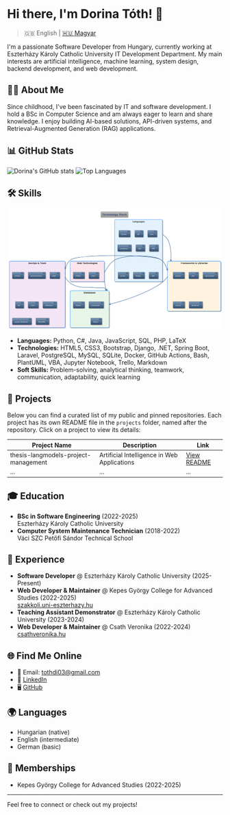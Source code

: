 # Hi there, I'm Dorina Tóth! :wave:

> :uk: English | [:hungary: Magyar](README.hu.md)

I'm a passionate Software Developer from Hungary, currently working at Eszterházy Károly Catholic University IT Development Department. My main interests are artificial intelligence, machine learning, system design, backend development, and web development.

## :woman_technologist: About Me

Since childhood, I've been fascinated by IT and software development. I hold a BSc in Computer Science and am always eager to learn and share knowledge. I enjoy building AI-based solutions, API-driven systems, and Retrieval-Augmented Generation (RAG) applications.

## :bar_chart: GitHub Stats

![Dorina's GitHub stats](https://github-readme-stats.vercel.app/api?username=Drntth&show_icons=true&theme=transparent&rank_icon=github)
![Top Languages](https://github-readme-stats.vercel.app/api/top-langs/?username=Drntth&layout=compact)

## :hammer_and_wrench: Skills

![Technology Stack](assets/technology-stack.png)

- **Languages:** Python, C#, Java, JavaScript, SQL, PHP, LaTeX
- **Technologies:** HTML5, CSS3, Bootstrap, Django, .NET, Spring Boot, Laravel, PostgreSQL, MySQL, SQLite, Docker, GitHub Actions, Bash, PlantUML, VBA, Jupyter Notebook, Trello, Markdown
- **Soft Skills:** Problem-solving, analytical thinking, teamwork, communication, adaptability, quick learning

## :file_folder: Projects

Below you can find a curated list of my public and pinned repositories. Each project has its own README file in the `projects` folder, named after the repository. Click on a project to view its details:

| Project Name | Description | Link |
| ------------ | ----------- | ---- |
| thesis-langmodels-project-management | Artificial Intelligence in Web Applications | [View README](./projects/thesis-langmodels-project-management.md) |
| ... | ... | ... |

## :mortar_board: Education

- **BSc in Software Engineering** (2022-2025)  
  Eszterházy Károly Catholic University
- **Computer System Maintenance Technician** (2018-2022)  
  Váci SZC Petőfi Sándor Technical School

## :briefcase: Experience

- **Software Developer** @ Eszterházy Károly Catholic University (2025-Present)
- **Web Developer & Maintainer** @ Kepes György College for Advanced Studies (2022-2025)  
  [szakkoli.uni-eszterhazy.hu](http://szakkoli.uni-eszterhazy.hu/)
- **Teaching Assistant Demonstrator** @ Eszterházy Károly Catholic University (2023-2024)
- **Web Developer & Maintainer** @ Csath Veronika (2022-2024)  
  [csathveronika.hu](http://www.csathveronika.hu)

## :globe_with_meridians: Find Me Online

- :email: Email: <tothdi03@gmail.com>
- :briefcase: [LinkedIn](https://www.linkedin.com/in/dorina-tóth-045488357/)
- :desktop_computer: [GitHub](https://github.com/Drntth)

## :earth_africa: Languages

- Hungarian (native)
- English (intermediate)
- German (basic)

## :handshake: Memberships

- Kepes György College for Advanced Studies (2022-2025)

---
Feel free to connect or check out my projects!

